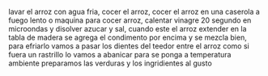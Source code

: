 lavar el arroz con agua fria,
cocer el arroz,
cocer el arroz en una caserola a fuego lento o maquina para cocer arroz,
calentar vinagre 20 segundo en microondas y disolver azucar y sal,
cuando este el arroz extender en la tabla de madera se agrega el condimento por encima y se mezcla bien,
para efriarlo vamos a pasar los dientes del teedor entre el arroz como si fuera un rastrillo lo vamos a abanicar para se ponga a temperatura ambiente
preparamos las verduras y los ingridientes al gusto